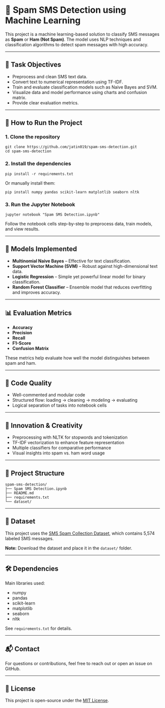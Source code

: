 # 📱 Spam SMS Detection using Machine Learning

This project is a machine learning-based solution to classify SMS messages as **Spam** or **Ham (Not Spam)**. The model uses NLP techniques and classification algorithms to detect spam messages with high accuracy.

---

## 🎯 Task Objectives

- Preprocess and clean SMS text data.
- Convert text to numerical representation using TF-IDF.
- Train and evaluate classification models such as Naive Bayes and SVM.
- Visualize data and model performance using charts and confusion matrix.
- Provide clear evaluation metrics.

---

## 🚀 How to Run the Project

### 1. Clone the repository

    git clone https://github.com/jatin019/spam-sms-detection.git
    cd spam-sms-detection

### 2. Install the dependencies

    pip install -r requirements.txt

Or manually install them:

    pip install numpy pandas scikit-learn matplotlib seaborn nltk

### 3. Run the Jupyter Notebook

    jupyter notebook "Spam SMS Detection.ipynb"

Follow the notebook cells step-by-step to preprocess data, train models, and view results.

---

## 🧠 Models Implemented

- **Multinomial Naive Bayes** – Effective for text classification.
- **Support Vector Machine (SVM)** – Robust against high-dimensional text data.
- **Logistic Regression** – Simple yet powerful linear model for binary classification.
- **Random Forest Classifier** – Ensemble model that reduces overfitting and improves accuracy.


---

## 📊 Evaluation Metrics

- **Accuracy**
- **Precision**
- **Recall**
- **F1-Score**
- **Confusion Matrix**

These metrics help evaluate how well the model distinguishes between spam and ham.

---


## 🧹 Code Quality

- Well-commented and modular code
- Structured flow: loading → cleaning → modeling → evaluating
- Logical separation of tasks into notebook cells

---

## 🌟 Innovation & Creativity

- Preprocessing with NLTK for stopwords and tokenization
- TF-IDF vectorization to enhance feature representation
- Multiple classifiers for comparative performance
- Visual insights into spam vs. ham word usage

---

## 📂 Project Structure

    spam-sms-detection/
    ├── Spam SMS Detection.ipynb
    ├── README.md
    ├── requirements.txt
    └── dataset/               

---

## 📝 Dataset

This project uses the [SMS Spam Collection Dataset](https://www.kaggle.com/datasets/uciml/sms-spam-collection-dataset), which contains 5,574 labeled SMS messages.

**Note:** Download the dataset and place it in the `dataset/` folder.

---

## 🛠 Dependencies

Main libraries used:

- numpy
- pandas
- scikit-learn
- matplotlib
- seaborn
- nltk

See `requirements.txt` for details.

---

## 📬 Contact

For questions or contributions, feel free to reach out or open an issue on GitHub.

---

## 📘 License

This project is open-source under the [MIT License](LICENSE).
